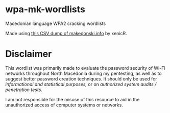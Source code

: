 # wpa-mk-wordlists
Macedonian language WPA2 cracking wordlists

Made using [this CSV dump of makedonski.info](https://github.com/xenicR/macedonian-dictionary) by xenicR.

# Disclaimer

This wordlist was primarily made to evaluate the password security of Wi-Fi networks throughout North Macedonia during
my pentesting, as well as to suggest better password creation techniques.
It should only be used for *informational and statistical purposes,* or on *authorized system audits / penetration tests.*

I am not responsible for the misuse of this resource to aid in the unauthorized access of computer systems or networks.


